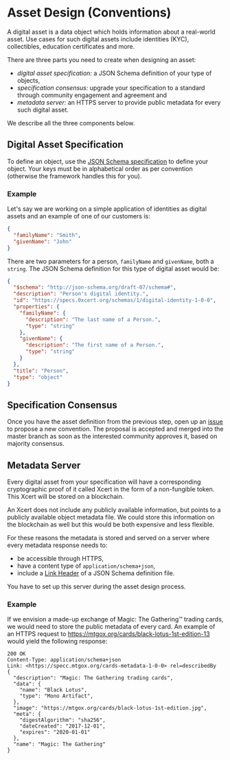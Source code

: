 # Asset Design (Conventions)

A digital asset is a data object which holds information about a real-world asset. Use cases for such digital assets include identities (KYC), collectibles, education certificates and more.

There are three parts you need to create when designing an asset:
* _digital asset specification:_ a JSON Schema definition of your type of objects,
* _specification consensus:_ upgrade your specification to a standard through community engagement and agreement and
* _metadata server:_ an HTTPS server to provide public metadata for every such digital asset.

We describe all the three components below.

## Digital Asset Specification

To define an object, use the [JSON Schema specification](http://json-schema.org/) to define your object. Your keys must be in alphabetical order as per convention (otherwise the framework handles this for you).

### Example

Let's say we are working on a simple application of identities as digital assets and an example of one of our customers is:

```json
{
  "familyName": "Smith",
  "givenName": "John"
}
```

There are two parameters for a person, `familyName` and `givenName`, both a `string`.
The JSON Schema definition for this type of digital asset would be:

```json
{
  "$schema": "http://json-schema.org/draft-07/schema#",
  "description": "Person's digital identity.",
  "id": "https://specs.0xcert.org/schemas/1/digital-identity-1-0-0",
  "properties": {
    "familyName": {
      "description": "The last name of a Person.",
      "type": "string"
    },
    "givenName": {
      "description": "The first name of a Person.",
      "type": "string"
    }
  },
  "title": "Person",
  "type": "object"
}
```

## Specification Consensus

Once you have the asset definition from the previous step, open up an [issue](https://github.com/0xcert/0xcert/blob/master/issues) to propose a new convention. The proposal is accepted and merged into the master branch as soon as the interested community approves it, based on majority consensus.

## Metadata Server

Every digital asset from your specification will have a corresponding cryptographic proof of it called Xcert in the form of a non-fungible token. This Xcert will be stored on a blockchain.

An Xcert does not include any publicly available information, but points to a publicly available object metadata file. We could store this information on the blockchain as well but this would be both expensive and less flexible.

For these reasons the metadata is stored and served on a server where every metadata response needs to:
 * be accessible through HTTPS,
 * have a content type of `application/schema+json`,
 * include a [Link Header](https://www.w3.org/wiki/LinkHeader) of a JSON Schema definition file.

 You have to set up this server during the asset design process.

 ### Example

If we envision a made-up exchange of Magic: The Gathering™ trading cards, we would need to store the public metadata of every card.
An example of an HTTPS request to https://mtgox.org/cards/black-lotus-1st-edition-13 would yield the following response:

```
200 OK
Content-Type: application/schema+json
Link: <https://specc.mtgox.org/cards-metadata-1-0-0> rel=describedBy
{
  "description": "Magic: The Gathering trading cards",
  "data": {
    "name": "Black Lotus",
    "type": "Mono Artifact",
  },
  "image": "https://mtgox.org/cards/black-lotus-1st-edition.jpg",
  "meta": {
    "digestAlgorithm": "sha256",
    "dateCreated": "2017-12-01",
    "expires": "2020-01-01"
  },
  "name": "Magic: The Gathering"
}
```

